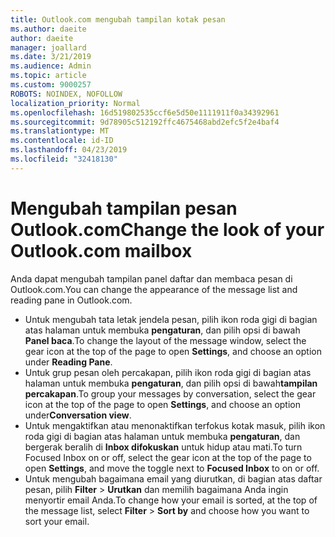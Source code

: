 ```yaml
---
title: Outlook.com mengubah tampilan kotak pesan
ms.author: daeite
author: daeite
manager: joallard
ms.date: 3/21/2019
ms.audience: Admin
ms.topic: article
ms.custom: 9000257
ROBOTS: NOINDEX, NOFOLLOW
localization_priority: Normal
ms.openlocfilehash: 16d519802535ccf6e5d50e1111911f0a34392961
ms.sourcegitcommit: 9d78905c512192ffc4675468abd2efc5f2e4baf4
ms.translationtype: MT
ms.contentlocale: id-ID
ms.lasthandoff: 04/23/2019
ms.locfileid: "32418130"
---
```

# <a name="change-the-look-of-your-outlookcom-mailbox"></a><span data-ttu-id="9a1d5-102">Mengubah tampilan pesan Outlook.com</span><span class="sxs-lookup"><span data-stu-id="9a1d5-102">Change the look of your Outlook.com mailbox</span></span>

<span data-ttu-id="9a1d5-103">Anda dapat mengubah tampilan panel daftar dan membaca pesan di Outlook.com.</span><span class="sxs-lookup"><span data-stu-id="9a1d5-103">You can change the appearance of the message list and reading pane in Outlook.com.</span></span>

- <span data-ttu-id="9a1d5-104">Untuk mengubah tata letak jendela pesan, pilih ikon roda gigi di bagian atas halaman untuk membuka **pengaturan**, dan pilih opsi di bawah **Panel baca**.</span><span class="sxs-lookup"><span data-stu-id="9a1d5-104">To change the layout of the message window, select the gear icon at the top of the page to open **Settings**, and choose an option under **Reading Pane**.</span></span>
- <span data-ttu-id="9a1d5-105">Untuk grup pesan oleh percakapan, pilih ikon roda gigi di bagian atas halaman untuk membuka **pengaturan**, dan pilih opsi di bawah**tampilan percakapan**.</span><span class="sxs-lookup"><span data-stu-id="9a1d5-105">To group your messages by conversation, select the gear icon at the top of the page to open **Settings**, and choose an option under**Conversation view**.</span></span>
- <span data-ttu-id="9a1d5-106">Untuk mengaktifkan atau menonaktifkan terfokus kotak masuk, pilih ikon roda gigi di bagian atas halaman untuk membuka **pengaturan**, dan bergerak beralih di **Inbox difokuskan** untuk hidup atau mati.</span><span class="sxs-lookup"><span data-stu-id="9a1d5-106">To turn Focused Inbox on or off, select the gear icon at the top of the page to open **Settings**, and move the toggle next to **Focused Inbox** to on or off.</span></span>
- <span data-ttu-id="9a1d5-107">Untuk mengubah bagaimana email yang diurutkan, di bagian atas daftar pesan, pilih **Filter** > **Urutkan** dan memilih bagaimana Anda ingin menyortir email Anda.</span><span class="sxs-lookup"><span data-stu-id="9a1d5-107">To change how your email is sorted, at the top of the message list, select **Filter** > **Sort by** and choose how you want to sort your email.</span></span>